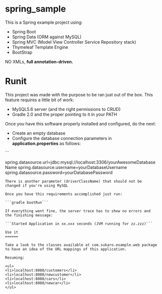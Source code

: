 spring_sample
=============

This is a Spring example project using:

<ul>
<li>Spring Boot</li>
<li>Spring Data (ORM against MySQL)</li>
<li>Spring MVC (Model View Controller Service Repository stack)</li>
<li>Thymeleaf Template Engine</li>
<li>BootStrap</li>
</ul>

NO XMLs, <b>full annotation-driven.</b>

Runit
=====

This project was made with the purpose to be ran just out of the box. This feature requires a little bit of work:

<ul>
<li>MySQL5.6 server (and the right permissions to CRUD)</li>
<li>Gradle 2.0 and the proper pointing to it in your PATH</li>
</ul>

Once you have this software properly installed and configured, do the next:

<ul>

<li>Create an empty database</li>
<li>Configure the database connection parameters in <b>application.properties</b> as follows:
</li>
</ul>
```

spring.datasource.url=jdbc:mysql://localhost:3306/yourAwesomeDatabaseName
spring.datasource.username=yourDatabaseUsername
spring.datasource.password=yourDatabasePassword

```
There is another parameter (driverClassName) that should not be changed if you're using MySQL

Once you have this requirements accomplished just run:

```gradle bootRun```

If everything went fine, the server trace has to show no errors and the finishing message:

```Started Application in xx.xxx seconds (JVM running for zz.zzz)```

Use it
======

Take a look to the classes available at com.sukaro.example.web package to have an idea of the URL mappings of this application.

Resuming:

<ul>
<li>localhost:8080/customers</li>
<li>localhost:8080/newcustomer</li>
<li>localhost:8080/cars</li>
<li>localhost:8080/newcar</li>
</ul>
